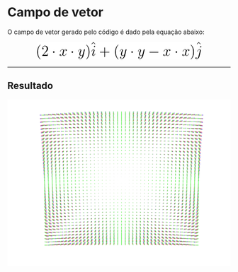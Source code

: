 # Campo de vetor

O campo de vetor gerado pelo código é dado pela equação abaixo:
<div align="center">
    <img src="./eq.png"/>
</div>

---

## Resultado
<div align="center">
    <img src="./fig.svg">
</div>